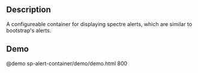 <!--

@module {can.Component} sp-alert-container <sp-alert-container />
@memberof can-bulma.components
@outline 3

-->

## Description

A configureable container for displaying spectre alerts, which are similar to bootstrap's alerts.

## Demo

@demo sp-alert-container/demo/demo.html 800
